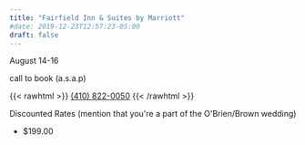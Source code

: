 ```yaml
---
title: "Fairfield Inn & Suites by Marriott"
#date: 2019-12-23T12:57:23-05:00
draft: false
---
```


August 14-16

call to book (a.s.a.p)

{{< rawhtml >}} <a href="tel:14108220050">(410) 822-0050</a> {{< /rawhtml >}}


Discounted Rates (mention that you're a part of the O'Brien/Brown wedding)

- $199.00

